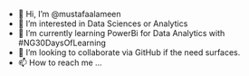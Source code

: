 - 👋 Hi, I’m @mustafaalameen
- 👀 I’m interested in Data Sciences or Analytics
- 🌱 I’m currently learning PowerBi for Data Analytics with #NG30DaysOfLearning
- 💞️ I’m looking to collaborate via GitHub if the need surfaces.
- 📫 How to reach me ...


